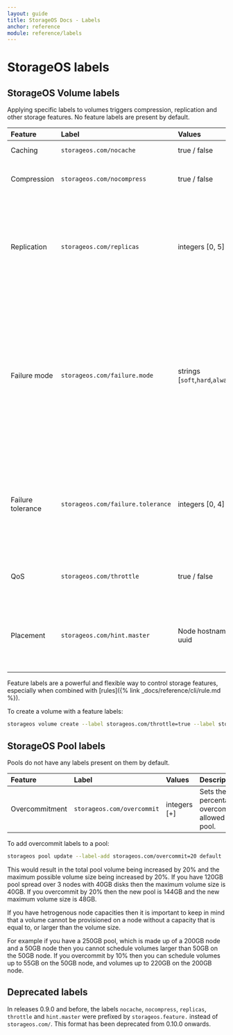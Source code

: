 ```yaml
---
layout: guide
title: StorageOS Docs - Labels
anchor: reference
module: reference/labels
---
```


# StorageOS labels

## StorageOS Volume labels

Applying specific labels to volumes triggers compression, replication and other
storage features. No feature labels are present by default.

| Feature             | Label                               | Values                               | Description                                                                                                                                                                                                                        |
| :------------------ | :---------------------------------- | :----------------------------------- | :---------------------------------------------------------------------------------------------------------------------------------------------                                                                                     |
| Caching             | `storageos.com/nocache`             | true / false                         | Switches off caching.                                                                                                                                                                                                              |
| Compression         | `storageos.com/nocompress`          | true / false                         | Switches off compression of data at rest and in transit.                                                                                                                                                                           |
| Replication         | `storageos.com/replicas`            | integers [0, 5]                      | Replicates entire volume across nodes. Typically 1 replica is sufficient (2 copies of the data); more than 2 replicas is not recommended.                                                                                          |
| Failure mode        | `storageos.com/failure.mode`        | strings [`soft`,`hard`,`alwayson`]   | Soft failure mode works together with the failure tolerance. Hard is a mode where any loss in desired replicas count will mark volume as unavailable. AlwaysOn is a mode where as long as master is alive volume will be writable. |
| Failure tolerance   | `storageos.com/failure.tolerance`   | integers [0, 4]                      | Specifies how many failed replicas to tolerate, defaults to (Replicas - 1) if Replicas > 0, so if there are 2 replicas it will default to 1.                                                                                       |
| QoS                 | `storageos.com/throttle`            | true / false                         | Deprioritizes traffic by reducing the rate of disk I/O, when true.                                                                                                                                                                 |
| Placement           | `storageos.com/hint.master`         | Node hostname or uuid                | Requests master volume placement on the specified node.  Will use another node if request can't be satisfied.                                                                                                                      |

Feature labels are a powerful and flexible way to control storage features,
especially when combined with [rules]({% link _docs/reference/cli/rule.md %}).

To create a volume with a feature labels:

```bash
storageos volume create --label storageos.com/throttle=true --label storageos.com/replicas=1 
```

## StorageOS Pool labels

Pools do not have any labels present on them by default.

| Feature             | Label                               | Values                               | Description                                                                                                                                                                                                                        |
| :------------------ | :---------------------------------- | :----------------------------------- | :---------------------------------------------------------------------------------------------------------------------------------------------                                                                                     |
| Overcommitment      | `storageos.com/overcommit`          | integers [+]                         | Sets the percentage of overcommitment allowed for the pool.                                                                                                                                                                        |

To add overcommit labels to a pool: 

```bash
storageos pool update --label-add storageos.com/overcommit=20 default
```
This would result in the total pool volume being increased by 20% and the
maximum possible volume size being increased by 20%. If you have 120GB pool
spread over 3 nodes with 40GB disks then the maximum volume size is 40GB. If
you overcommit by 20% then the new pool is 144GB and the new maximum volume
size is 48GB.

If you have hetrogenous node capacities then it is important to keep in mind
that a volume cannot be provisioned on a node without a capacity that
is equal to, or larger than the volume size.

For example if you have a 250GB pool, which is made up of a 200GB node and a 50GB
node then you cannot schedule volumes larger than 50GB on the 50GB node. If you
overcommit by 10% then you can schedule volumes up to 55GB on the 50GB node,
and volumes up to 220GB on the 200GB node.

## Deprecated labels

In releases 0.9.0 and before, the labels `nocache`, `nocompress`, `replicas`,
`throttle` and `hint.master` were prefixed by `storageos.feature.` instead of
`storageos.com/`. This format has been deprecated from 0.10.0 onwards.
